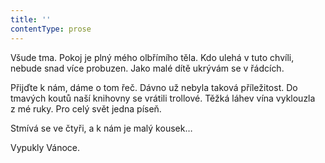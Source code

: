 ```yaml
---
title: ''
contentType: prose
---
```


Všude tma. Pokoj je plný mého olbřímího těla. Kdo ulehá v tuto chvíli, nebude snad více probuzen. Jako malé dítě ukrývám se v řádcích.

Přijďte k nám, dáme o tom řeč. Dávno už nebyla taková příležitost. Do tmavých koutů naší knihovny se vrátili trollové. Těžká láhev vína vyklouzla z mé ruky. Pro celý svět jedna píseň.

Stmívá se ve čtyři, a k nám je malý kousek…

Vypukly Vánoce.
